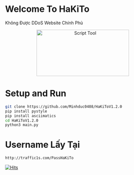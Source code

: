 # Welcome To HaKiTo
Không Được DDoS Website Chính Phủ<p align="center"><img src="https://i.imgur.com/4TdYmDc.jpeg" width="300" height="150" alt="Script Tool"></p> 
# Setup and Run
```sh
git clone https://github.com/Minhduc0408/HaKiToV1.2.0
pip install pystyle
pip install asciimatics
cd HaKiToV1.2.0
python3 main.py
```
# Username Lấy Tại
```sh
http://traffic1s.com/PassHaKiTo
```


[![Hits](https://hits.seeyoufarm.com/api/count/incr/badge.svg?url=https://github.com/ViDucHung2006/HaKiToV1.2.0hit-counter&count_bg=%230BD4FF&title_bg=%23525050&icon=github.svg&icon_color=%23000000&title=Views&edge_flat=true)](https://hits.seeyoufarm.com)



